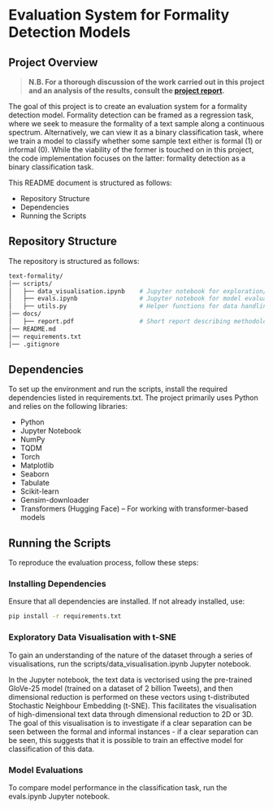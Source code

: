 # Evaluation System for Formality Detection Models

## Project Overview

> **N.B. For a thorough discussion of the work carried out in this project and an analysis of the results, consult the [project report](docs/report.md).**

The goal of this project is to create an evaluation system for a formality detection model. Formality detection can be framed as a regression task, where we seek to measure the formality of a text sample along a continuous spectrum. Alternatively, we can view it as a binary classification task, where we train a model to classify whether some sample text either is formal (1) or informal (0). While the viability of the former is touched on in this project, the code implementation focuses on the latter: formality detection as a binary classification task.

This README document is structured as follows:

- Repository Structure
- Dependencies
- Running the Scripts

## Repository Structure

The repository is structured as follows:

```bash
text-formality/
│── scripts/
│   ├── data_visualisation.ipynb    # Jupyter notebook for exploration/visualisation of the dataset using t-SNE
│   ├── evals.ipynb                 # Jupyter notebook for model evaluation and comparison
│   ├── utils.py                    # Helper functions for data handling and evaluation
│── docs/
│   ├── report.pdf                  # Short report describing methodology, results, and challenges
│── README.md
│── requirements.txt
│── .gitignore
```

## Dependencies

To set up the environment and run the scripts, install the required dependencies listed in requirements.txt. The project primarily uses Python and relies on the following libraries:

- Python
- Jupyter Notebook
- NumPy
- TQDM
- Torch
- Matplotlib
- Seaborn
- Tabulate
- Scikit-learn
- Gensim-downloader
- Transformers (Hugging Face) – For working with transformer-based models

## Running the Scripts

To reproduce the evaluation process, follow these steps:

### Installing Dependencies

Ensure that all dependencies are installed. If not already installed, use:

```bash
pip install -r requirements.txt
```

### Exploratory Data Visualisation with t-SNE

To gain an understanding of the nature of the dataset through a series of visualisations, run the scripts/data_visualisation.ipynb Jupyter notebook.

In the Jupyter notebook, the text data is vectorised using the pre-trained GloVe-25 model (trained on a dataset of 2 billion Tweets), and then dimensional reduction is performed on these vectors using t-distributed Stochastic Neighbour Embedding (t-SNE). This facilitates the visualisation of high-dimensional text data through dimensional reduction to 2D or 3D. The goal of this visualisation is to investigate if a clear separation can be seen between the formal and informal instances - if a clear separation can be seen, this suggests that it is possible to train an effective model for classification of this data.

### Model Evaluations

To compare model performance in the classification task, run the evals.ipynb Jupyter notebook.
